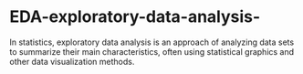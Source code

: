 # EDA-exploratory-data-analysis-
In statistics, exploratory data analysis is an approach of analyzing data sets to summarize their main characteristics, often using statistical graphics and other data visualization methods.
